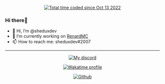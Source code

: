 <!-- 
MIT License

Copyright (c) [year] [fullname]

Permission is hereby granted, free of charge, to any person obtaining a copy
of this software and associated documentation files (the "Software"), to deal
in the Software without restriction, including without limitation the rights
to use, copy, modify, merge, publish, distribute, sublicense, and/or sell
copies of the Software, and to permit persons to whom the Software is
furnished to do so, subject to the following conditions:

The above copyright notice and this permission notice shall be included in all
copies or substantial portions of the Software. 
-->

<p align="center">
<a href="https://wakatime.com/@910c923e-70f7-4533-ae9c-228f67fea39b"><img src="https://wakatime.com/badge/user/910c923e-70f7-4533-ae9c-228f67fea39b.svg" alt="Total time coded since Oct 13 2022" /></a>
</p>

### Hi there👋

- 👋 Hi, I’m @sheduxdev
- 🔭 I’m currently working on [RenardMC](https://renardmc.net)
- 📫 How to reach me: sheduxdev#2007

--- 

<p align="center">
    <a href="https://discord.com/users/458172960675594251">
        <img alt="My discord" src="https://lanyard.cnrad.dev/api/458172960675594251?hideBadges=true&hideStatus=true">
    </a>
</p>

<p align="center">
    <a href="https://wakatime.com/@910c923e-70f7-4533-ae9c-228f67fea39b">
        <img alt="Wakatime profile" src="https://github-readme-stats.vercel.app/api/wakatime?username=sheduxdev&layout=compact&langs_count=5&&theme=dracula&hide_border=true&bg_color=1a1c1f&icon_color=4e90f0&title=e74545&border_radius=10">
    </a>
</p>

<p align="center">
    <a href="https://github.com/sheduxdev">
        <img alt="Github" src="https://github-readme-stats.vercel.app/api?username=sheduxdev&theme=dracula&show_icons=true&hide_border=true&bg_color=1a1c1f&icon_color=4e90f0&title=e74545&border_radius=10&card_width=410">
    </a>
</p>

#
